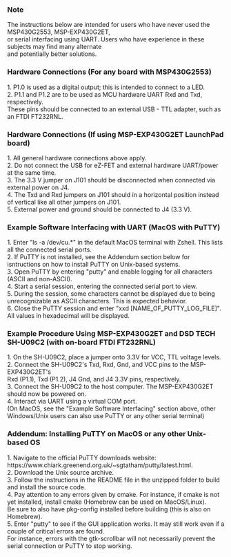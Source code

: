 <h3>Note</h3>  
The instructions below are intended for users who have never used the MSP430G2553, MSP-EXP430G2ET,<br>
or serial interfacing using UART. Users who have experience in these subjects may find many alternate<br>
and potentially better solutions.

<h3>Hardware Connections (For any board with MSP430G2553)</h3>
1. P1.0 is used as a digital output; this is intended to connect to a LED.<br>
2. P1.1 and P1.2 are to be used as MCU hardware UART Rxd and Txd, respectively.<br>
   These pins should be connected to an external USB - TTL adapter, such as an FTDI FT232RNL.
  
<h3>Hardware Connections (If using MSP-EXP430G2ET LaunchPad board)</h3>  
1. All general hardware connections above apply.<br>
2. Do not connect the USB for eZ-FET and external hardware UART/power at the same time.<br>
3. The 3.3 V jumper on J101 should be disconnected when connected via external power on J4.<br>
4. The Txd and Rxd jumpers on J101 should in a horizontal position instead of vertical like all other jumpers on J101.<br>
5. External power and ground should be connected to J4 (3.3 V).
  
<h3>Example Software Interfacing with UART (MacOS with PuTTY)</h3>  
1. Enter "ls -a /dev/cu.*" in the default MacOS terminal with Zshell. This lists all the connected serial ports.<br>
2. If PuTTY is not installed, see the Addendum section below for isntructions on how to install PuTTY on Unix-based systems.<br>
3. Open PuTTY by entering "putty" and enable logging for all characters (ASCII and non-ASCII).<br>
4. Start a serial session, entering the connected serial port to view.<br>
5. During the session, some characters cannot be displayed due to being unrecognizable as ASCII characters. This is expected behavior.<br>
6. Close the PuTTY session and enter "xxd [NAME_OF_PUTTY_LOG_FILE]". All values in hexadecimal will be displayed.
  
<h3>Example Procedure Using MSP-EXP430G2ET and DSD TECH SH-U09C2 (with on-board FTDI FT232RNL)</h3>  
1. On the SH-U09C2, place a jumper onto 3.3V for VCC, TTL voltage levels.<br>
2. Connect the SH-U09C2's Txd, Rxd, Gnd, and VCC pins to the MSP-EXP430G2ET's<br>
   Rxd (P1.1), Txd (P1.2), J4 Gnd, and J4 3.3V pins, respectively.<br>
3. Connect the SH-U09C2 to the host computer. The MSP-EXP430G2ET should now be powered on.<br>
4. Interact via UART using a virtual COM port.<br>
   (On MacOS, see the "Example Software Interfacing" section above, other Windows/Unix users can also use PuTTY or any other serial terminal)
   
<h3>Addendum: Installing PuTTY on MacOS or any other Unix-based OS</h3>
1. Navigate to the official PuTTY downloads website: https://www.chiark.greenend.org.uk/~sgtatham/putty/latest.html.<br>
2. Download the Unix source archive.<br>
3. Follow the instructions in the README file in the unzipped folder to build and install the source code.<br>
4. Pay attention to any errors given by cmake. For instance, if cmake is not yet installed, install cmake (Homebrew can be used on MacOS/Linux).<br>
   Be sure to also have pkg-config installed before building (this is also on Homebrew).<br>
5. Enter "putty" to see if the GUI application works. It may still work even if a couple of critical errors are found.<br>
   For instance, errors with the gtk-scrollbar will not necessarily prevent the serial connection or PuTTY to stop working.
